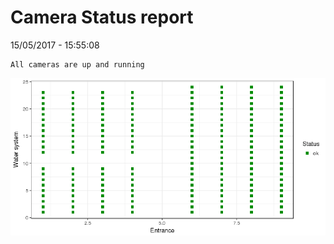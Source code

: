 Camera Status report
================
15/05/2017 - 15:55:08

    All cameras are up and running

![](camreport_files/figure-markdown_github/unnamed-chunk-2-1.png)
